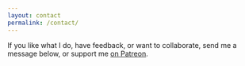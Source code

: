 ```yaml
---
layout: contact
permalink: /contact/
---
```


If you like what I do, have feedback, or want to collaborate, send me a message below, or support me [on Patreon](https://www.patreon.com/chrisevancarter).
